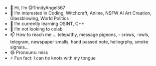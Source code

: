 - 👋 Hi, I’m @TrinityAngel567
- 👀 I’m interested in Coding, Witchcraft, Anime, NSFW AI Art Creation, Glassblowing, World Politics
- 🌱 I’m currently learning OSINT, C++
- 💞️ I’m not looking to colab
- 📫 How to reach me ... telepathy, message pigeons, - crows, -owls, telegram, newspaper smalls, hand passed note, heliogrphy, smoke signals...
- 😄 Pronouns: miss
- ⚡ Fun fact: I can tie knots with my tongue

<!---
TrinityAngel567/TrinityAngel567 is a ✨ special ✨ repository because its `README.md` (this file) appears on your GitHub profile.
You can click the Preview link to take a look at your changes.
--->
